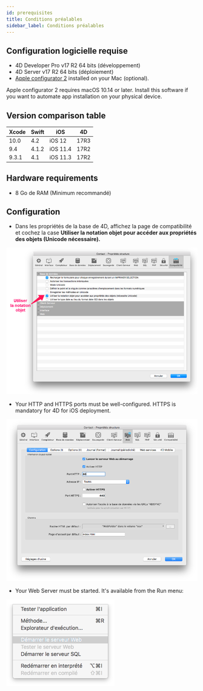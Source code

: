 ```yaml
---
id: prerequisites
title: Conditions préalables
sidebar_label: Conditions préalables
---
```

## Configuration logicielle requise

* 4D Developer Pro v17 R2 64 bits (développement)
* 4D Server v17 R2 64 bits (déploiement) 
* [Apple configurator 2](https://itunes.apple.com/us/app/apple-configurator-2/id1037126344) installed on your Mac (optional). 

Apple configurator 2 requires macOS 10.14 or later. Install this software if you want to automate app installation on your physical device.

## Version comparison table

| Xcode | Swift | iOS      | 4D   |
| ----- | ----- | -------- | ---- |
| 10.0  | 4.2   | iOS 12   | 17R3 |
| 9.4   | 4.1.2 | iOS 11.4 | 17R2 |
| 9.3.1 | 4.1   | iOS 11.3 | 17R2 |

## Hardware requirements

* 8 Go de RAM (Minimum recommandé)

## Configuration

* Dans les propriétés de la base de 4D, affichez la page de compatibilité et cochez la case **Utiliser la notation objet pour accéder aux propriétés des objets (Unicode nécessaire).**

![Use object notation](assets/prerequisites/Use-object-notation.png)

* Your HTTP and HTTPS ports must be well-configured. HTTPS is mandatory for 4D for iOS deployment.

![Web Configuration](assets/prerequisites/Web-Configuration.png)

* Your Web Server must be started. It's available from the Run menu:

![Start web server](assets/prerequisites/Start-web-server.png)